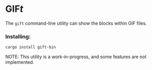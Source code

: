 # GIF*t*

The `gift` command-line utility can show the blocks within GIF files.

### Installing:
```
cargo install gift-bin
```

NOTE: This utility is a work-in-progress, and some features are not implemented.
